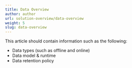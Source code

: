```yaml
---
title: Data Overview
author: author
url: solution-overview/data-overview
weight: 5
slug: data-overview
---
```


This article should contain information such as the following:

* Data types (such as offline and online)
* Data model & runtime
* Data retention policy
